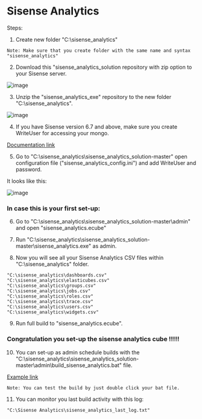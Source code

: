 # Sisense Analytics


Steps:

1. Create new folder "C:\sisense_analytics"
```
Note: Make sure that you create folder with the same name and syntax "sisense_analytics"
```

2. Download this "sisense_analytics_solution repository with zip option to your Sisense server.

![image](https://user-images.githubusercontent.com/7319365/32697769-bd4213dc-c7a0-11e7-8c78-a0a2b24bdddb.png)


3. Unzip the "sisense_analytics_exe" repository to the new folder "C:\sisense_analytics".

![image](https://user-images.githubusercontent.com/7319365/32697719-86d809ce-c79f-11e7-803d-c6dd7bacb259.png)

4. If you have Sisense version 6.7 and above, make sure you create WriteUser for accessing your mongo.

[Documentation link](https://documentation.sisense.com/accessing-sisense-application-database)

5. Go to "C:\sisense_analytics\sisense_analytics_solution-master" open configuration file ("sisense_analytics_config.ini") and add WriteUser and password.

It looks like this:

![image](https://user-images.githubusercontent.com/7319365/32697741-fc52c752-c79f-11e7-8580-98094a47e9f4.png)


### In case this is your first set-up:

6. Go to "C:\sisense_analytics\sisense_analytics_solution-master\admin" and open "sisense_analytics.ecube"

7. Run "C:\sisense_analytics\sisense_analytics_solution-master\sisense_analytics.exe" as admin.

8. Now you will see all your Sisense Analytics CSV files within "C:\sisense_analytics" folder.

```
"C:\sisense_analytics\dashboards.csv"
"C:\sisense_analytics\elasticubes.csv"
"C:\sisense_analytics\groups.csv"
"C:\sisense_analytics\jobs.csv"
"C:\sisense_analytics\roles.csv"
"C:\sisense_analytics\trace.csv"
"C:\sisense_analytics\users.csv"
"C:\sisense_analytics\widgets.csv"
```

9. Run full build to "sisense_analytics.ecube".

### Congratulation you set-up the sisense analytics cube !!!!!

10. You can set-up as admin schedule builds with the "C:\sisense_analytics\sisense_analytics_solution-master\admin\build_sisense_analytics.bat" file.

[Example link](https://support.sisense.com/hc/en-us/articles/230646488-Schedule-sequential-ElastiCube-builds-using-windows-task-scheduler)

```
Note: You can test the build by just double click your bat file.
```

11. You can monitor you last build activity with this log:

```
"C:\Sisense Analytics\sisense_analytics_last_log.txt"
```


